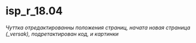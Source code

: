 # isp_r_18.04
*Чуттка отредактированны положения страниц, начата новая страница (_versak), подретактирован код, и картинки*

